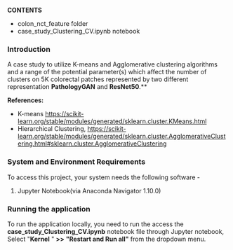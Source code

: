 **CONTENTS**
* colon_nct_feature folder
* case_study_Clustering_CV.ipynb notebook

### Introduction
A case study to utilize K-means and Agglomerative clustering algorithms and  a range of the potential parameter(s) which affect the number of clusters on 5K colorectal patches represented by two different representation **PathologyGAN** and **ResNet50**.**

**References:**
* K-means https://scikit-learn.org/stable/modules/generated/sklearn.cluster.KMeans.html
* Hierarchical Clustering, https://scikit-learn.org/stable/modules/generated/sklearn.cluster.AgglomerativeClustering.html#sklearn.cluster.AgglomerativeClustering



### System and Environment Requirements
To access this project, your system needs the following software - 
1. Jupyter Notebook(via Anaconda Navigator 1.10.0)

### Running the application
To run the application locally, you need to run the access the **case_study_Clustering_CV.ipynb** notebook file through Jupyter notebook, Select "**Kernel** " **>>** **"Restart and Run all"** from the dropdown menu.
